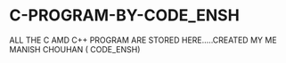 # C-PROGRAM-BY-CODE_ENSH
ALL THE C AMD C++ PROGRAM ARE STORED HERE.....CREATED MY ME MANISH CHOUHAN ( CODE_ENSH)
